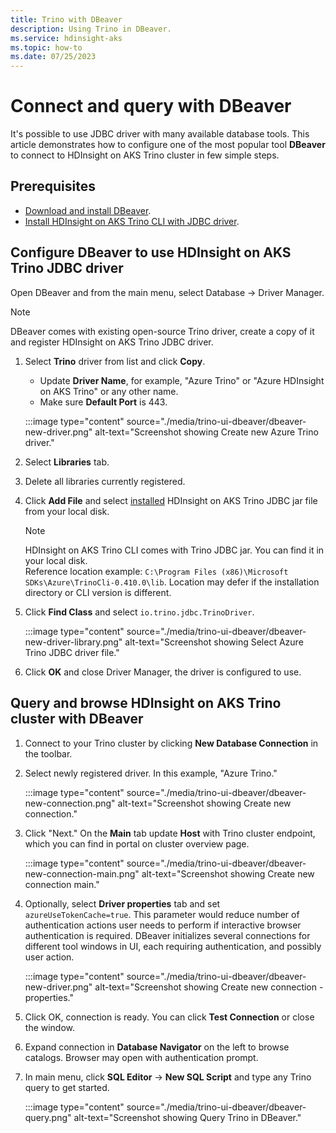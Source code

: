 ```yaml
---
title: Trino with DBeaver
description: Using Trino in DBeaver.
ms.service: hdinsight-aks
ms.topic: how-to
ms.date: 07/25/2023
---
```


# Connect and query with DBeaver

It's possible to use JDBC driver with many available database tools. This article demonstrates how to configure one of the most popular tool **DBeaver** to connect to HDInsight on AKS Trino cluster in few simple steps.

## Prerequisites

* [Download and install DBeaver](https://dbeaver.io/download/).
* [Install HDInsight on AKS Trino CLI with JDBC driver](./trino-ui-command-line-interface.md#install-on-windows).

## Configure DBeaver to use HDInsight on AKS Trino JDBC driver

Open DBeaver and from the main menu, select Database -> Driver Manager. 

   > [!NOTE]
   > DBeaver comes with existing open-source Trino driver, create a copy of it and register HDInsight on AKS Trino JDBC driver.
   
   1. Select **Trino** driver from list and click **Copy**.
      
      * Update **Driver Name**, for example, "Azure Trino" or "Azure HDInsight on AKS Trino" or any other name.
      * Make sure **Default Port** is 443.
        
      :::image type="content" source="./media/trino-ui-dbeaver/dbeaver-new-driver.png" alt-text="Screenshot showing Create new Azure Trino driver."
        
   1. Select **Libraries** tab.
      
   1. Delete all libraries currently registered.
      
   1. Click **Add File** and select [installed](./trino-ui-command-line-interface.md#install-on-windows) HDInsight on AKS Trino JDBC jar file from your local disk.

      > [!NOTE]
      > HDInsight on AKS Trino CLI comes with Trino JDBC jar. You can find it in your local disk.
      > <br> Reference location example: `C:\Program Files (x86)\Microsoft SDKs\Azure\TrinoCli-0.410.0\lib`. Location may defer if the installation directory or CLI version is different.
       
   1. Click **Find Class** and select ```io.trino.jdbc.TrinoDriver```.
       
       :::image type="content" source="./media/trino-ui-dbeaver/dbeaver-new-driver-library.png" alt-text="Screenshot showing Select Azure Trino JDBC driver file."
       
   1. Click **OK** and close Driver Manager, the driver is configured to use.

## Query and browse HDInsight on AKS Trino cluster with DBeaver

1. Connect to your Trino cluster by clicking **New Database Connection** in the toolbar.
   
1. Select newly registered driver. In this example, "Azure Trino."
  
   :::image type="content" source="./media/trino-ui-dbeaver/dbeaver-new-connection.png" alt-text="Screenshot showing Create new connection."
  
1. Click "Next." On the **Main** tab update **Host** with Trino cluster endpoint, which you can find in portal on cluster overview page.
  
   :::image type="content" source="./media/trino-ui-dbeaver/dbeaver-new-connection-main.png" alt-text="Screenshot showing Create new connection main."
   
1. Optionally, select **Driver properties** tab and set ```azureUseTokenCache=true```. This parameter would reduce number of authentication actions user needs to perform if interactive browser authentication is required. DBeaver initializes several connections for different tool windows in UI, each requiring authentication, and possibly user action.
   
   :::image type="content" source="./media/trino-ui-dbeaver/dbeaver-new-driver.png" alt-text="Screenshot showing Create new connection - properties."
   
1. Click OK, connection is ready. You can click **Test Connection** or close the window.
   
1. Expand connection in **Database Navigator** on the left to browse catalogs. Browser may open with authentication prompt.
    
1. In main menu, click **SQL Editor** -> **New SQL Script** and type any Trino query to get started.
   
   :::image type="content" source="./media/trino-ui-dbeaver/dbeaver-query.png" alt-text="Screenshot showing Query Trino in DBeaver."
